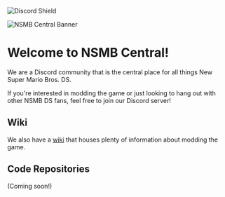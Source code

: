 ![Discord Shield](https://discordapp.com/api/guilds/399424476259024897/widget.png?style=shield)

![NSMB Central Banner](https://nsmbcentral.net/images/Banner.png)

# Welcome to NSMB Central!

We are a Discord community that is the central place for all things New Super Mario Bros. DS.

If you're interested in modding the game or just looking to hang out with other NSMB DS fans, feel free to join our Discord server!

## Wiki
We also have a [wiki](https://wiki.nsmbcentral.net/index.php?title=Main_Page) that houses plenty of information 
about modding the game.

## Code Repositories 
(Coming soon!)
